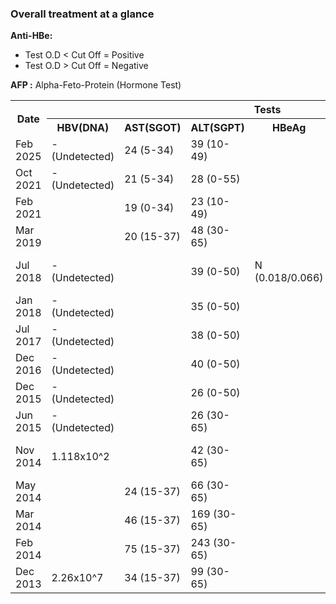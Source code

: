 ### **Overall treatment at a glance**

**Anti-HBe:**
- Test O.D < Cut Off = Positive
- Test O.D > Cut Off = Negative

**AFP :** Alpha-Feto-Protein (Hormone Test)

<table style="width:100%;">
    <tr>
        <th rowspan="2">Date</th>
        <th colspan="7">Tests</th>
        <th rowspan="2">Medication</th>
    </tr>
    <tr>
        <th>HBV(DNA)</th>
        <th>AST(SGOT)</th>
        <th>ALT(SGPT)</th>
        <th>HBeAg</th>
        <th>Anti-HBe</th>
        <th>Creatine</th>
        <th>AFP</th>
    </tr>
    <tr>
        <td>Feb 2025</td><td>- (Undetected)</td><td>24 (5-34)</td><td>39 (10-49)</td><td></td><td></td><td></td><td></td><td></td>
    </tr>
    <tr>
        <td>Oct 2021</td><td>- (Undetected)</td><td>21 (5-34)</td><td>28 (0-55)</td><td></td><td></td><td></td><td></td><td></td>
    </tr>
    <tr>
        <td>Feb 2021</td><td></td><td>19 (0-34)</td><td>23 (10-49)</td><td></td><td>P (0.002/0.641)</td><td></td><td></td><td></td>
    </tr>
    <tr>
        <td>Mar 2019</td><td></td><td>20 (15-37)</td><td>48 (30-65)</td><td></td><td>N (2.347/0.854)</td><td></td><td></td><td></td>
    </tr>
    <tr>
        <td>Jul 2018</td><td>- (Undetected)</td><td></td><td>39 (0-50)</td><td>N (0.018/0.066)</td><td>N (4.277/0.776)</td><td></td><td></td><td>Teviral 0.5<br>(till dec-18)</td>
    </tr>
    <tr>
        <td>Jan 2018</td><td>- (Undetected)</td><td></td><td>35 (0-50)</td><td></td><td>N (2.494/0.698)</td><td></td><td></td><td>Teviral 0.5</td>
    </tr>
    <tr>
        <td>Jul 2017</td><td>- (Undetected)</td><td></td><td>38 (0-50)</td><td></td><td>N (3.625/0.775)</td><td></td><td></td><td>Teviral 0.5</td>
    </tr>
    <tr>
        <td>Dec 2016</td><td>- (Undetected)</td><td></td><td>40 (0-50)</td><td></td><td>N (2.14/0.70)</td><td></td><td></td><td>Teviral 0.5</td>
    </tr>
    <tr>
        <td>Dec 2015</td><td>- (Undetected)</td><td></td><td>26 (0-50)</td><td></td><td></td><td></td><td></td><td>Teviral 0.5</td>
    </tr>
    <tr>
        <td>Jun 2015</td><td>- (Undetected)</td><td></td><td>26 (30-65)</td><td></td><td></td><td></td><td></td><td>Teviral 0.5</td>
    </tr>
    <tr>
        <td>Nov 2014</td><td>1.118x10^2</td><td></td><td>42 (30-65)</td><td></td><td></td><td>1.0 (0.6-13)</td><td></td><td>Teviral 0.5</td>
    </tr>
    <tr>
        <td>May 2014</td><td></td><td>24 (15-37)</td><td>66 (30-65)</td><td></td><td></td><td></td><td></td><td>Teviral 0.5</td>
    </tr>
    <tr>
        <td>Mar 2014</td><td></td><td>46 (15-37)</td><td>169 (30-65)</td><td></td><td></td><td></td><td></td><td>Teviral 0.5</td>
    </tr>
    <tr>
        <td>Feb 2014</td><td></td><td>75 (15-37)</td><td>243 (30-65)</td><td></td><td></td><td></td><td></td><td>Teviral 1.0</td>
    </tr>
    <tr>
        <td>Dec 2013</td><td>2.26x10^7<td>34 (15-37)</td><td>99 (30-65)</td><td></td><td>N (~2.4/0.9)</td><td></td><td></td><td>Teviral 1.0</td>
    </tr>
</table>